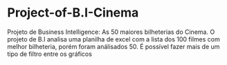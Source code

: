 # Project-of-B.I-Cinema
Projeto de Business Intelligence: As 50 maiores bilheterias do Cinema. O projeto de B.I analisa uma planilha de excel com a lista dos 100 filmes com melhor bilheteria, porém foram análisados 50. É possível fazer mais de um tipo de filtro entre os gráficos
